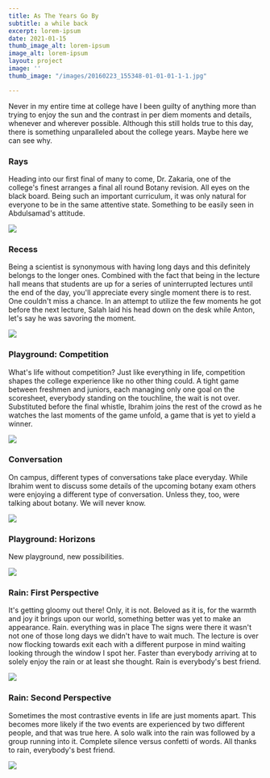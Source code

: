 ```yaml
---
title: As The Years Go By
subtitle: a while back
excerpt: lorem-ipsum
date: 2021-01-15
thumb_image_alt: lorem-ipsum
image_alt: lorem-ipsum
layout: project
image: ''
thumb_image: "/images/20160223_155348-01-01-01-1-1.jpg"

---
```

Never in my entire time at college have I been guilty of anything more than trying to enjoy the sun and the contrast in per diem moments and details, whenever and wherever possible. Although this still holds true to this day, there is something unparalleled about the college years. Maybe here we can see why.

### Rays

Heading into our first final of many to come, Dr. Zakaria, one of the college's finest arranges a final all round Botany revision. All eyes on the black board. Being such an important curriculum, it was only natural for everyone to be in the same attentive state. Something to be easily seen in Abdulsamad's attitude.

![](/images/img_20151212_224134.jpg)

### Recess

Being a scientist is synonymous with having long days and this definitely belongs to the longer ones. Combined with the fact that being in the lecture hall means that students are up for a series of uninterrupted lectures until the end of the day, you'll appreciate every single moment there is to rest. One couldn't miss a chance. In an attempt to utilize the few moments he got before the next lecture, Salah laid his head down on the desk while Anton, let's say he was savoring the moment.

![](/images/20160223_155348-01-01-01-1.jpg)

### Playground: Competition

What's life without competition? Just like everything in life, competition  shapes the college experience like no other thing could. A tight game between freshmen and juniors, each managing only one goal on the scoresheet, everybody standing on the touchline, the wait is not over. Substituted before the final whistle, Ibrahim joins the rest of the crowd as he watches the last moments of the game unfold, a game that is yet to yield a winner.

![](/images/20160319_172456-01.jpeg.jpg)

### Conversation

On campus, different types of conversations take place everyday. While Ibrahim went to discuss some details of the upcoming botany exam others were enjoying a different type of conversation. Unless they, too, were talking about botany. We will never know.

![](/images/20160523_164422-01-1.jpg)

### Playground: Horizons

New playground, new possibilities.

![](/images/20171127_151939-01.jpeg.jpg)

### Rain: First Perspective

It's getting gloomy out there! Only, it is not. Beloved as it is, for the warmth and joy it brings upon our world, something better was yet to make an appearance. Rain. everything was in place The signs were there it wasn't not one of those long days we didn't have to wait much. The lecture is over now flocking towards exit each with a different purpose in mind waiting looking through the window I spot her. Faster than everybody arriving at to solely enjoy the rain or at least she thought. Rain is everybody's best friend.

![](/images/20181206_150958-02-2.jpg)

### Rain: Second Perspective

Sometimes the most contrastive events in life are just moments apart. This becomes more likely if the two events are experienced by two different people, and that was true here. A solo walk into the rain was followed by a group running into it. Complete silence versus confetti of words. All thanks to rain, everybody's best friend.

![](/images/20181206_150725-01-jpeg.jpg)
